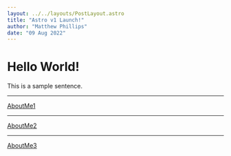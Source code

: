 ```yaml
---
layout: ../../layouts/PostLayout.astro
title: "Astro v1 Launch!"
author: "Matthew Phillips"
date: "09 Aug 2022"
---
```


# Hello World!

This is a sample sentence.

---
[AboutMe1](../about/AboutMe1)


---
[AboutMe2](../about/AboutMe)

---
[AboutMe3](../about/AboutMe)
